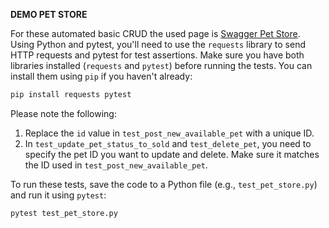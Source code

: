 
**DEMO PET STORE**



For these automated basic CRUD the used page is [Swagger Pet Store](https://petstore.swagger.io/v2). Using Python and pytest, 
you'll need to use the `requests` library to send HTTP requests and pytest 
for test assertions. Make sure you have both libraries installed 
(`requests` and `pytest`) before running the tests. 
You can install them using `pip` if you haven't already:


```bash
pip install requests pytest
```

Please note the following:

1. Replace the `id` value in `test_post_new_available_pet` with a unique ID.
2. In `test_update_pet_status_to_sold` and `test_delete_pet`, you need to specify the pet ID you want to update and delete. Make sure it matches the ID used in `test_post_new_available_pet`.

To run these tests, save the code to a Python file (e.g., `test_pet_store.py`) and run it using `pytest`:

```bash
pytest test_pet_store.py
```
